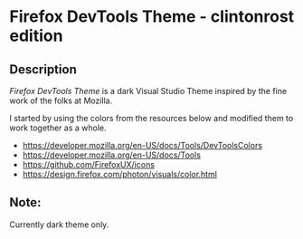 # Firefox DevTools Theme - clintonrost edition

## Description

*Firefox DevTools Theme* is a dark Visual Studio Theme inspired by the fine work of the folks at Mozilla.

I started by using the colors from the resources below and modified them to work together as a whole.
- https://developer.mozilla.org/en-US/docs/Tools/DevToolsColors
- https://developer.mozilla.org/en-US/docs/Tools
- https://github.com/FirefoxUX/icons
- https://design.firefox.com/photon/visuals/color.html

## Note:
Currently dark theme only.
